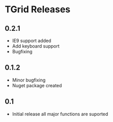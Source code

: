 ﻿# TGrid Releases

## 0.2.1 
 * IE9 support added
 * Add keyboard support
 * Bugfixing

## 0.1.2
 * Minor bugfixing
 * Nuget package created

## 0.1
 * Initial release all major functions are suported
 
